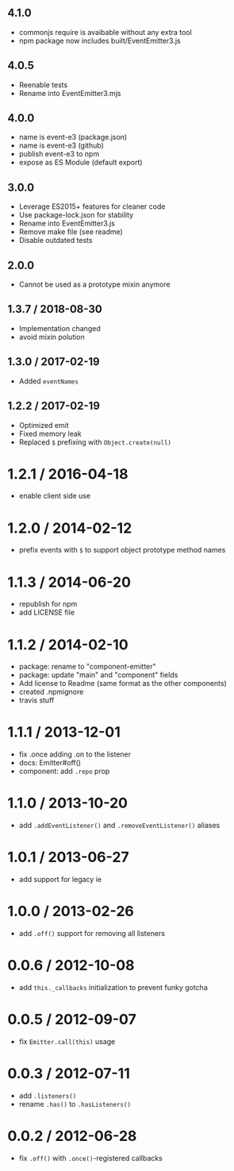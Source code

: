 ## 4.1.0

 * commonjs require is avaibable without any extra tool
 * npm package now includes built/EventEmitter3.js

## 4.0.5

 * Reenable tests
 * Rename into EventEmitter3.mjs

## 4.0.0

 * name is event-e3 (package.json)
 * name is event-e3 (github)
 * publish event-e3 to npm
 * expose as ES Module (default export)


## 3.0.0

 * Leverage ES2015+ features for cleaner code
 * Use package-lock.json for stability
 * Rename into EventEmitter3.js
 * Remove make file (see readme)
 * Disable outdated tests

## 2.0.0

 * Cannot be used as a prototype mixin anymore

## 1.3.7 / 2018-08-30

 * Implementation changed
 * avoid mixin polution

## 1.3.0 / 2017-02-19

 * Added `eventNames`

## 1.2.2 / 2017-02-19

 * Optimized emit
 * Fixed memory leak
 * Replaced `$` prefixing with `Object.create(null)`

1.2.1 / 2016-04-18
==================

 * enable client side use

1.2.0 / 2014-02-12
==================

 * prefix events with `$` to support object prototype method names

1.1.3 / 2014-06-20
==================

 * republish for npm
 * add LICENSE file

1.1.2 / 2014-02-10
==================

  * package: rename to "component-emitter"
  * package: update "main" and "component" fields
  * Add license to Readme (same format as the other components)
  * created .npmignore
  * travis stuff

1.1.1 / 2013-12-01
==================

  * fix .once adding .on to the listener
  * docs: Emitter#off()
  * component: add `.repo` prop

1.1.0 / 2013-10-20
==================

 * add `.addEventListener()` and `.removeEventListener()` aliases

1.0.1 / 2013-06-27
==================

 * add support for legacy ie

1.0.0 / 2013-02-26
==================

  * add `.off()` support for removing all listeners

0.0.6 / 2012-10-08
==================

  * add `this._callbacks` initialization to prevent funky gotcha

0.0.5 / 2012-09-07
==================

  * fix `Emitter.call(this)` usage

0.0.3 / 2012-07-11
==================

  * add `.listeners()`
  * rename `.has()` to `.hasListeners()`

0.0.2 / 2012-06-28
==================

  * fix `.off()` with `.once()`-registered callbacks
